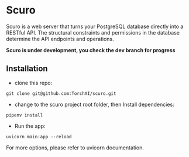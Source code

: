 # Scuro
Scuro is a web server that turns your PostgreSQL database directly into a RESTful API. The structural constraints and permissions in the database determine the API endpoints and operations.

**Scuro is under development, you check the dev branch for progress**

## Installation
- clone this repo:

`git clone git@github.com:TorchAI/scuro.git`

- change to the scuro project root folder, then Install dependencies:

`pipenv install`

- Run the app:

`uvicorn main:app --reload`

For more options, please refer to uvicorn documentation.


